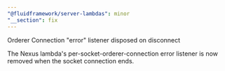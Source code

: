 ```yaml
---
"@fluidframework/server-lambdas": minor
"__section": fix
---
```


Orderer Connection "error" listener disposed on disconnect

The Nexus lambda's per-socket-orderer-connection error listener is now removed when the socket connection ends.
